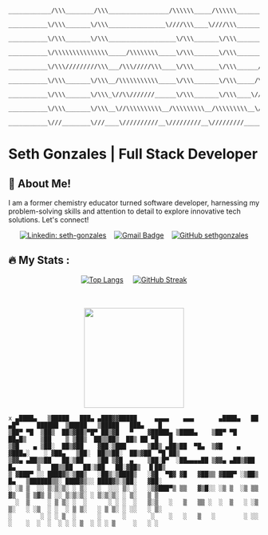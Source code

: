 ```
 ____________/\\\________/\\\_________________/\\\\\\_____/\\\\\\____________________________         
  ___________\/\\\_______\/\\\________________\////\\\____\////\\\____________________________        
   ___________\/\\\_______\/\\\___________________\/\\\_______\/\\\____________________________       
    ___________\/\\\\\\\\\\\\\\\_____/\\\\\\\\_____\/\\\_______\/\\\________/\\\\\______________      
     ___________\/\\\/////////\\\___/\\\/////\\\____\/\\\_______\/\\\______/\\\///\\\____________     
      ___________\/\\\_______\/\\\__/\\\\\\\\\\\_____\/\\\_______\/\\\_____/\\\__\//\\\___________    
       ___________\/\\\_______\/\\\_\//\\///////______\/\\\_______\/\\\____\//\\\__/\\\____________   
        ___________\/\\\_______\/\\\__\//\\\\\\\\\\__/\\\\\\\\\__/\\\\\\\\\__\///\\\\\/_____________  
         ___________\///________\///____\//////////__\/////////__\/////////_____\/////_______________
```

# Seth Gonzales | Full Stack Developer
## :wave: About Me!
I am a former chemistry educator turned software developer, harnessing my problem-solving skills and attention to detail to explore innovative tech solutions. Let's connect!

<div align="center" >
  
  [![Linkedin: seth-gonzales](https://img.shields.io/badge/-LinkedIn-blue?style=flat-square&logo=Linkedin&logoColor=white&link=https://www.linkedin.com/in/seth-gonzales/)](https://www.linkedin.com/in/seth-gonzales/) &nbsp;&nbsp;
  [![Gmail Badge](https://img.shields.io/badge/Gmail-red?style=flat-square&logo=gmail&logoColor=white)](mailto:sethgonzales157@gmail.com?subject=Hello%20Seth!) &nbsp;&nbsp;
  [![GitHub sethgonzales](https://img.shields.io/github/followers/sethgonzales?label=follow&style=social)](https://github.com/sethgonzales)

</div>

## :fire: My Stats :
  
<div align="center">
  
[![Top Langs](https://github-readme-stats.vercel.app/api/top-langs/?username=sethgonzales&layout=compact&theme=neon)](https://github.com/anuraghazra/github-readme-stats) &nbsp;&nbsp;&nbsp; [![GitHub Streak](http://github-readme-streak-stats.herokuapp.com?user=sethgonzales&theme=neon-dark&mode=weekly)](https://git.io/streak-stats)

</div><br /><br />

<div align="center">
  <img src="https://media.giphy.com/media/f3Ft7V5eBKX55XDJXC/giphy.gif" width="200"/>
</div>

```
x ▄████▄   ▒█████   ███▄ ▄███▓▓█████     ▄▄▄▄    ▄▄▄       ▄████▄   ██ ▄█▀     ██████  ▒█████   ▒█████   ███▄    █ 
▒██▀ ▀█  ▒██▒  ██▒▓██▒▀█▀ ██▒▓█   ▀    ▓█████▄ ▒████▄    ▒██▀ ▀█   ██▄█▒    ▒██    ▒ ▒██▒  ██▒▒██▒  ██▒ ██ ▀█   █ 
▒▓█    ▄ ▒██░  ██▒▓██    ▓██░▒███      ▒██▒ ▄██▒██  ▀█▄  ▒▓█    ▄ ▓███▄░    ░ ▓██▄   ▒██░  ██▒▒██░  ██▒▓██  ▀█ ██▒
▒▓▓▄ ▄██▒▒██   ██░▒██    ▒██ ▒▓█  ▄    ▒██░█▀  ░██▄▄▄▄██ ▒▓▓▄ ▄██▒▓██ █▄      ▒   ██▒▒██   ██░▒██   ██░▓██▒  ▐▌██▒
▒ ▓███▀ ░░ ████▓▒░▒██▒   ░██▒░▒████▒   ░▓█  ▀█▓ ▓█   ▓██▒▒ ▓███▀ ░▒██▒ █▄   ▒██████▒▒░ ████▓▒░░ ████▓▒░▒██░   ▓██░
░ ░▒ ▒  ░░ ▒░▒░▒░ ░ ▒░   ░  ░░░ ▒░ ░   ░▒▓███▀▒ ▒▒   ▓▒█░░ ░▒ ▒  ░▒ ▒▒ ▓▒   ▒ ▒▓▒ ▒ ░░ ▒░▒░▒░ ░ ▒░▒░▒░ ░ ▒░   ▒ ▒ 
  ░  ▒     ░ ▒ ▒░ ░  ░      ░ ░ ░  ░   ▒░▒   ░   ▒   ▒▒ ░  ░  ▒   ░ ░▒ ▒░   ░ ░▒  ░ ░  ░ ▒ ▒░   ░ ▒ ▒░ ░ ░░   ░ ▒░
░        ░ ░ ░ ▒  ░      ░      ░       ░    ░   ░   ▒   ░        ░ ░░ ░    ░  ░  ░  ░ ░ ░ ▒  ░ ░ ░ ▒     ░   ░ ░ 
```
